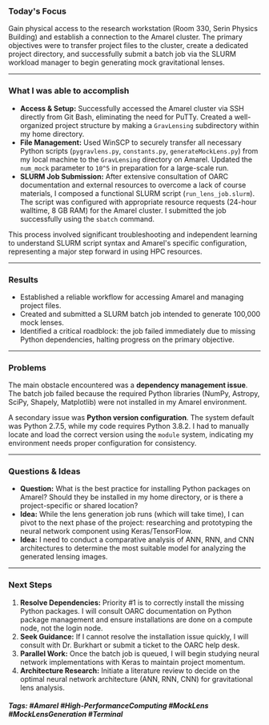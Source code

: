 ### Today's Focus

Gain physical access to the research workstation (Room 330, Serin Physics Building) and establish a connection to the Amarel cluster. The primary objectives were to transfer project files to the cluster, create a dedicated project directory, and successfully submit a batch job via the SLURM workload manager to begin generating mock gravitational lenses.
***

### What I was able to accomplish

- **Access & Setup:** Successfully accessed the Amarel cluster via SSH directly from Git Bash, eliminating the need for PuTTy. Created a well-organized project structure by making a `GravLensing` subdirectory within my home directory.
- **File Management:** Used WinSCP to securely transfer all necessary Python scripts (`pygravlens.py`, `constants.py`, `generateMockLens.py`) from my local machine to the `GravLensing` directory on Amarel. Updated the `num_mock` parameter to `10^5` in preparation for a large-scale run.
- **SLURM Job Submission:** After extensive consultation of OARC documentation and external resources to overcome a lack of course materials, I composed a functional SLURM script (`run_lens_job.slurm`). The script was configured with appropriate resource requests (24-hour walltime, 8 GB RAM) for the Amarel cluster. I submitted the job successfully using the `sbatch` command.

This process involved significant troubleshooting and independent learning to understand SLURM script syntax and Amarel's specific configuration, representing a major step forward in using HPC resources.
***

### Results

- Established a reliable workflow for accessing Amarel and managing project files.
- Created and submitted a SLURM batch job intended to generate 100,000 mock lenses.
- Identified a critical roadblock: the job failed immediately due to missing Python dependencies, halting progress on the primary objective.
***

### Problems

The main obstacle encountered was a **dependency management issue**. The batch job failed because the required Python libraries (NumPy, Astropy, SciPy, Shapely, Matplotlib) were not installed in my Amarel environment.

A secondary issue was **Python version configuration**. The system default was Python 2.7.5, while my code requires Python 3.8.2. I had to manually locate and load the correct version using the `module` system, indicating my environment needs proper configuration for consistency.
***

### Questions & Ideas

- **Question:** What is the best practice for installing Python packages on Amarel? Should they be installed in my home directory, or is there a project-specific or shared location?
- **Idea:** While the lens generation job runs (which will take time), I can pivot to the next phase of the project: researching and prototyping the neural network component using Keras/TensorFlow.
- **Idea:** I need to conduct a comparative analysis of ANN, RNN, and CNN architectures to determine the most suitable model for analyzing the generated lensing images.
***

### Next Steps

1. **Resolve Dependencies:** Priority #1 is to correctly install the missing Python packages. I will consult OARC documentation on Python package management and ensure installations are done on a compute node, not the login node.
2. **Seek Guidance:** If I cannot resolve the installation issue quickly, I will consult with Dr. Burkhart or submit a ticket to the OARC help desk.
3. **Parallel Work:** Once the batch job is queued, I will begin studying neural network implementations with Keras to maintain project momentum.
4. **Architecture Research:** Initiate a literature review to decide on the optimal neural network architecture (ANN, RNN, CNN) for gravitational lens analysis.

##### Tags: #Amarel #High-PerformanceComputing #MockLens #MockLensGeneration #Terminal 




